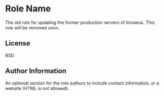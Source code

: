 Role Name
=========

The old role for updating the former production servers of linnaeus. This role will be removed soon.

License
-------

BSD

Author Information
------------------

An optional section for the role authors to include contact information, or a website (HTML is not allowed).
